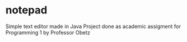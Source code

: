 # notepad
Simple text editor made in Java
Project done as academic assigment for Programming 1 by Professor Obetz
